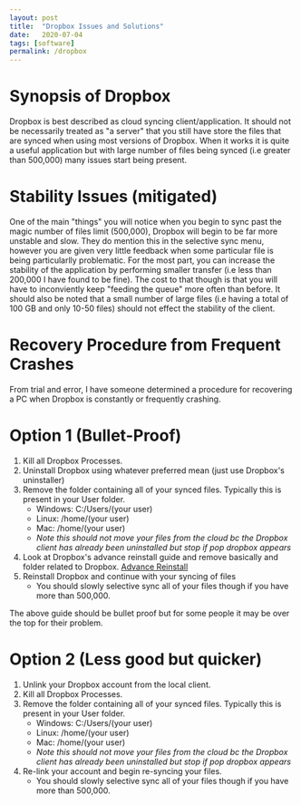 ```yaml
---
layout: post
title:  "Dropbox Issues and Solutions"
date:   2020-07-04 
tags: [software]
permalink: /dropbox
---
```

# Synopsis of Dropbox
Dropbox is best described as cloud syncing client/application. It should not be necessarily treated as "a server" that you still have store the files that are synced when using most versions of Dropbox. When it works it is quite a useful application but with large number of files being synced (i.e greater than 500,000) many issues start being present.

# Stability Issues (mitigated)
One of the main "things" you will notice when you begin to sync past the magic number of files limit (500,000), Dropbox will begin to be far more unstable and slow. They do mention this in the selective sync menu, however you are given very little feedback when some particular file is being particularlly problematic. For the most part, you can increase the stability of the application by performing smaller transfer (i.e less than  200,000 I have found to be fine). The cost to that though is that you will have to inconviently keep "feeding the queue" more often than before. It should also be noted that a small number of large files (i.e having a total of 100 GB and only 10-50 files) should not effect the stability of the client.

# Recovery Procedure from Frequent Crashes
From trial and error, I have someone determined a procedure for recovering a PC when Dropbox is constantly or frequently crashing.

# Option 1 (Bullet-Proof)
1. Kill all Dropbox Processes.
2. Uninstall Dropbox using whatever preferred mean (just use Dropbox's uninstaller)
3. Remove the folder containing all of your synced files. Typically this is present in your User folder.
	- Windows: C:/Users/(your user)
	- Linux: /home/(your user) 
	- Mac: /home/(your user)
	- *Note this should not move your files from the cloud bc the Dropbox client has already been uninstalled but stop if pop dropbox appears*
4. Look at Dropbox's advance reinstall guide and remove basically and folder related to Dropbox. [Advance Reinstall](https://help.dropbox.com/installs-integrations/desktop/advanced-reinstall)
5. Reinstall Dropbox and continue with your syncing of files
 	- You should slowly selective sync all of your files though if you have more than 500,000.

The above guide should be bullet proof but for some people it may be over the top for their problem. 
# Option 2 (Less good but quicker)
1. Unlink your Dropbox account from the local client.
2. Kill all Dropbox Processes. 
3. Remove the folder containing all of your synced files. Typically this is present in your User folder.
	- Windows: C:/Users/(your user)
	- Linux: /home/(your user) 
	- Mac: /home/(your user)
	- *Note this should not move your files from the cloud bc the Dropbox client has already been uninstalled but stop if pop dropbox appears*
4. Re-link your account and begin re-syncing your files.
 	- You should slowly selective sync all of your files though if you have more than 500,000.
